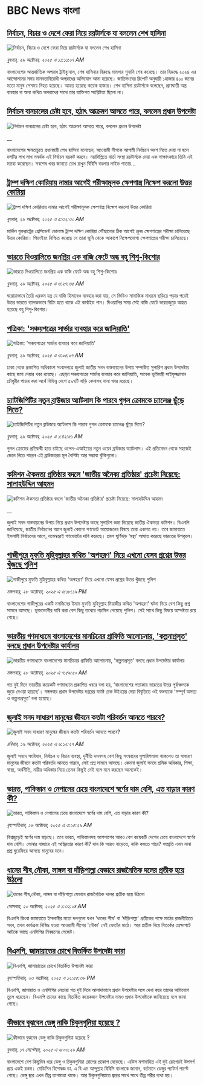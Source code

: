 # BBC News বাংলা## [নির্বাচন, বিচার ও দেশে ফেরা নিয়ে রয়টার্সকে যা বললেন শেখ হাসিনা](https://www.bbc.com/bengali/articles/c5yde7jne6qo?at_medium=RSS&at_campaign=rss?at_campaign=githubrss)![নির্বাচন, বিচার ও দেশে ফেরা নিয়ে রয়টার্সকে যা বললেন শেখ হাসিনা](https://ichef.bbci.co.uk/ace/ws/240/cpsprodpb/7ef9/live/01030220-b4b5-11f0-ba75-093eca1ac29b.jpg)_বুধবার, ২৯ অক্টোবর, ২০২৫ এ ১১:১১:০৭ AM_বাংলাদেশের আন্তর্জাতিক অপরাধ ট্রাইব্যুনাল, শেখ হাসিনার বিরুদ্ধে মামলার শুনানি শেষ করেছে। তার বিরুদ্ধে ২০২৪ এর আন্দোলনের সময় মানবতাবিরোধী অপরাধের অভিযোগ আনা হয়েছে।  জাতিসংঘের রিপোর্ট অনুযায়ী ১হাজার ৪০০ জনের মতো মানুষ সেসময় নিহত হয়েছে। আহত হয়েছে কয়েক হাজার। শেখ হাসিনা রয়টার্সকে বলেছেন, প্রাণঘাতী অস্ত্র ব্যবহার বা অন্য কথিত অপরাধের সাথে তার ব্যক্তিগত সংশ্লিষ্টতা ছিলো না।## [নির্বাচন বানচালের চেষ্টা হবে, হঠাৎ আক্রমণ আসতে পারে, বললেন প্রধান উপদেষ্টা](https://www.bbc.co.uk/bengali/live/cgr49ldkkwgt?at_medium=RSS&at_campaign=rss?at_campaign=githubrss)![নির্বাচন বানচালের চেষ্টা হবে, হঠাৎ আক্রমণ আসতে পারে, বললেন প্রধান উপদেষ্টা](https://ichef.bbci.co.uk/ace/standard/240/cpsprodpb/483c/live/2b661830-b4ca-11f0-b2a1-6f537f66f9aa.jpg)__বাংলাদেশের ক্ষমতাচ্যুত প্রধানমন্ত্রী শেখ হাসিনা বলেছেন, আওয়ামী লীগকে আগামী নির্বাচনে অংশ নিতে দেয়া না হলে দলটির লাখ লাখ সমর্থক এই নির্বাচন বয়কট করবে। নয়াদিল্লিতে বার্তা সংস্থা রয়টার্সকে দেয়া এক সাক্ষাৎকারে তিনি এই মন্তব্য করেছেন। সবশেষ খবর জানতে চোখ রাখুন বিবিসি বাংলার লাইভ পাতায়...## [ট্রাম্প দক্ষিণ কোরিয়ায় নামার আগেই পরীক্ষামূলক ক্ষেপণাস্ত্র নিক্ষেপ করলো উত্তর কোরিয়া](https://www.bbc.com/bengali/articles/ce8g36lwkz9o?at_medium=RSS&at_campaign=rss?at_campaign=githubrss)![ট্রাম্প দক্ষিণ কোরিয়ায় নামার আগেই পরীক্ষামূলক ক্ষেপণাস্ত্র নিক্ষেপ করলো উত্তর কোরিয়া](https://ichef.bbci.co.uk/ace/ws/240/cpsprodpb/92a2/live/7b957400-b479-11f0-b2a1-6f537f66f9aa.jpg)_বুধবার, ২৯ অক্টোবর, ২০২৫ এ ৫:৩২:৩০ AM_মার্কিন যুক্তরাষ্ট্রের প্রেসিডেন্ট ডোনাল্ড ট্রাম্প দক্ষিণ কোরিয়া পৌঁছানোর ঠিক আগেই ক্রুজ ক্ষেপণাস্ত্রের পরীক্ষা চালিয়েছে উত্তর কোরিয়া। পিয়ংইয়ং নিশ্চিত করেছে যে তারা ভূমি থেকে আকাশে নিক্ষেপযোগ্য ক্ষেপণাস্ত্রের পরীক্ষা চালিয়েছে।## [ভারতে দিওয়ালিতে জনপ্রিয় এক বাজি ফেটে  অন্ধ বহু শিশু-কিশোর](https://www.bbc.com/bengali/articles/c93d9peexqzo?at_medium=RSS&at_campaign=rss?at_campaign=githubrss)![ভারতে দিওয়ালিতে জনপ্রিয় এক বাজি ফেটে  অন্ধ বহু শিশু-কিশোর](https://ichef.bbci.co.uk/ace/ws/240/cpsprodpb/d5b6/live/de816920-b3de-11f0-b2a1-6f537f66f9aa.jpg)_বুধবার, ২৯ অক্টোবর, ২০২৫ এ ৩:২৭:৩৫ AM_ঘরোয়াভাবে তৈরি এরকম যন্ত্র যে বাজি হিসাবেও ব্যবহার করা যায়, সে ভিডিও সামাজিক মাধ্যমে ছড়িয়ে পড়ার পরেই উত্তর ভারতে ব্যাপকভাবে বিক্রি হতে থাকে এই কার্বাইড গান। দিওয়ালির সময় সেই বাজি ফেটে ভারতজুড়ে আহত হয়েছে বহু শিশু-কিশোর।## [পত্রিকা: 'সঞ্চয়পত্রের সার্ভার ব্যবহার করে জালিয়াতি'](https://www.bbc.com/bengali/articles/c4gkzpr8218o?at_medium=RSS&at_campaign=rss?at_campaign=githubrss)![পত্রিকা: 'সঞ্চয়পত্রের সার্ভার ব্যবহার করে জালিয়াতি'](https://ichef.bbci.co.uk/ace/ws/240/cpsprodpb/c141/live/0235bbc0-b473-11f0-a606-215064e85aff.jpg)_বুধবার, ২৯ অক্টোবর, ২০২৫ এ ৩:০৫:০৭ AM_ঢাকা থেকে প্রকাশিত অধিকাংশ সংবাদপত্রে জুলাই জাতীয় সনদ বাস্তবায়নের উপায় সম্পর্কিত সুপারিশ প্রধান উপদেষ্টার কাছে জমা দেয়ার খবর রয়েছে। এছাড়া সঞ্চয়পত্রের সার্ভার ব্যবহার করে জালিয়াতি, সাবেক ভূমিমন্ত্রী সাইফুজ্জামান চৌধুরীর পাচার করা অর্থে বিভিন্ন দেশে ৫৯৭টি বাড়ি কেনাসহ নানা খবর রয়েছে।## [চ্যাটজিপিটির নতুন ব্রাউজার অ্যাটলাস কি পারবে গুগল ক্রোমকে চ্যালেঞ্জ ছুঁড়ে দিতে?](https://www.bbc.com/bengali/articles/cy4p07nmdnro?at_medium=RSS&at_campaign=rss?at_campaign=githubrss)![চ্যাটজিপিটির নতুন ব্রাউজার অ্যাটলাস কি পারবে গুগল ক্রোমকে চ্যালেঞ্জ ছুঁড়ে দিতে?](https://ichef.bbci.co.uk/ace/ws/240/cpsprodpb/8e4f/live/71076520-b3e8-11f0-b2a1-6f537f66f9aa.jpg)_বুধবার, ২৯ অক্টোবর, ২০২৫ এ ১:৪২:৫১ AM_গুগল ক্রোমের প্রতিদ্বন্দ্বী হতে চাইছে ওপেন-এআইয়ের নতুন ওয়েব ব্রাউজার অ্যাটলাস। এই প্রতিবেদন থেকে সহজেই জেনে নিতে পারেন এই ব্রাউজারের মূল বৈশিষ্ট্য আর সম্ভাব্য ঝুঁকিগুলো।## [কমিশন ঐকমত্য প্রতিষ্ঠার বদলে 'জাতীয় অনৈক্য প্রতিষ্ঠার' প্রচেষ্টা নিয়েছে: সালাহউদ্দিন আহমদ](https://www.bbc.co.uk/bengali/live/cvgkvxwz442t?at_medium=RSS&at_campaign=rss?at_campaign=githubrss)![কমিশন ঐকমত্য প্রতিষ্ঠার বদলে 'জাতীয় অনৈক্য প্রতিষ্ঠার' প্রচেষ্টা নিয়েছে: সালাহউদ্দিন আহমদ](https://ichef.bbci.co.uk/ace/standard/240/cpsprodpb/bbc8/live/8bfd8f70-b402-11f0-ba75-093eca1ac29b.jpg)__জুলাই সনদ বাস্তবায়নের উপায় নিয়ে প্রধান উপদেষ্টার কাছে সুপারিশ জমা দিয়েছে জাতীয় ঐকমত্য কমিশন। বিএনপি জানিয়েছে, জাতীয় নির্বাচনের আগে জুলাই কোনো গণভোট আয়োজনের বিষয়ে তারা একমত নয়। তবে জামায়াতে ইসলামী নির্বাচনের আগে, নভেম্বরেই গণভোটের দাবি করেছে। প্রবল ঘূর্ণিঝড় ‘মন্থা’ আঘাত করেছে ভারতের উপকূলে।## [গাজীপুরে মুফতি মুহিবুল্লাহর কথিত 'অপহরণ' নিয়ে এখনো যেসব প্রশ্নের উত্তর খুঁজছে পুলিশ](https://www.bbc.com/bengali/articles/crre2d7zjlxo?at_medium=RSS&at_campaign=rss?at_campaign=githubrss)![গাজীপুরে মুফতি মুহিবুল্লাহর কথিত 'অপহরণ' নিয়ে এখনো যেসব প্রশ্নের উত্তর খুঁজছে পুলিশ](https://ichef.bbci.co.uk/ace/ws/240/cpsprodpb/72fc/live/2751a4a0-b40a-11f0-ba75-093eca1ac29b.jpg)_মঙ্গলবার, ২৮ অক্টোবর, ২০২৫ এ ৩:১৮:১৯ PM_বাংলাদেশের গাজীপুরের একটি মসজিদের ইমাম মুফতি মুহিবুল্লাহ মিয়াজীর কথিত 'অপহরণ' ঘটনা নিয়ে বেশ কিছু প্রশ্ন সামনে আসছে। ভুক্তভোগীর দাবি করা বেশ কিছু তথ্যের গড়মিল পেয়েছে পুলিশ। সেই সাথে কিছু বিষয়ে অস্পষ্টতা রয়ে গেছে।## [ভারতীয় গণমাধ্যমে বাংলাদেশের মানচিত্রের গ্রাফিতি আলোচনায়, 'কল্পনাপ্রসূত' বলছে প্রধান উপদেষ্টার কার্যালয় ](https://www.bbc.com/bengali/articles/cn8x5j61g0no?at_medium=RSS&at_campaign=rss?at_campaign=githubrss)![ভারতীয় গণমাধ্যমে বাংলাদেশের মানচিত্রের গ্রাফিতি আলোচনায়, 'কল্পনাপ্রসূত' বলছে প্রধান উপদেষ্টার কার্যালয় ](https://ichef.bbci.co.uk/ace/ws/240/cpsprodpb/5274/live/40528f40-b3cf-11f0-bcfd-f33aa44e9a1a.jpg)_মঙ্গলবার, ২৮ অক্টোবর, ২০২৫ এ ৭:৫৯:৫০ AM_গত দুই দিনে ভারতীয় কয়েকটি গণমাধ্যমে প্রকাশিত খবরে বলা হয়, ‘বাংলাদেশের পতাকায় ভারতের উত্তর পূর্বাঞ্চলকে জুড়ে দেওয়া হয়েছে'। মঙ্গলবার প্রধান উপদেষ্টার দপ্তরের ফ্যাক্ট চেক উইংয়ের দেয়া বিবৃতিতে ওই বক্তব্যকে 'সম্পূর্ণ অসত্য ও কল্পনাপ্রসূত’ বলা হয়েছে।## [জুলাই সনদ সাধারণ মানুষের জীবনে কতটা পরিবর্তন আনতে পারবে?](https://www.bbc.com/bengali/articles/c751w4k6q12o?at_medium=RSS&at_campaign=rss?at_campaign=githubrss)![জুলাই সনদ সাধারণ মানুষের জীবনে কতটা পরিবর্তন আনতে পারবে?](https://ichef.bbci.co.uk/ace/ws/240/cpsprodpb/fe81/live/806715a0-ac3c-11f0-aa13-0b0479f6f42a.jpg)_রবিবার, ১৯ অক্টোবর, ২০২৫ এ ৬:১২:২৭ AM_জুলাই সনদে সংবিধান, নির্বাচন ও বিচার ব্যবস্থা, দুর্নীতি দমনসহ বেশ কিছু সংস্কারের সুপারিশমালা থাকলেও তা সাধারণ মানুষের জীবনে কতটা পরিবর্তন আনতে পারবে, সেই প্রশ্ন সামনে আসছে। কেননা জুলাই সনদে শ্রমিক অধিকার, শিক্ষা, স্বাস্থ্য, অর্থনীতি, নারীর অধিকার নিয়ে তেমন কিছুই নেই বলে মনে করছেন অনেকেই।## [ভারত, পাকিস্তান ও নেপালের চেয়ে বাংলাদেশে স্বর্ণের দাম বেশি, এত বাড়ার কারণ কী?](https://www.bbc.com/bengali/articles/c231kzd1xk3o?at_medium=RSS&at_campaign=rss?at_campaign=githubrss)![ভারত, পাকিস্তান ও নেপালের চেয়ে বাংলাদেশে স্বর্ণের দাম বেশি, এত বাড়ার কারণ কী?](https://ichef.bbci.co.uk/ace/ws/240/cpsprodpb/0255/live/eef19d40-a9d7-11f0-b142-c350b61cfbce.jpg)_বৃহস্পতিবার, ১৬ অক্টোবর, ২০২৫ এ ৩:১৫:২৯ AM_বিশ্বজুড়েই স্বর্ণের দাম বাড়ছে। তবে ভারত, পাকিস্তানসহ আশপাশের আরও বেশ কয়েকটি দেশের চেয়ে বাংলাদেশে স্বর্ণের দাম বেশি। সোনার বাজারে এই অস্থিরতার কারণ কী? দাম কি আরও বাড়েতে, নাকি কমতে পারে? সম্প্রতি এমন নানা প্রশ্ন ঘুরেফিরে আসছে মানুষের মনে।## [ধানের শীষ,নৌকা, লাঙ্গল বা দাঁড়িপাল্লা যেভাবে রাজনৈতিক দলের প্রতীক হয়ে উঠলো](https://www.bbc.com/bengali/articles/czdr1gn0redo?at_medium=RSS&at_campaign=rss?at_campaign=githubrss)![ধানের শীষ,নৌকা, লাঙ্গল বা দাঁড়িপাল্লা যেভাবে রাজনৈতিক দলের প্রতীক হয়ে উঠলো](https://ichef.bbci.co.uk/ace/ws/240/cpsprodpb/b002/live/90668e20-a9aa-11f0-928c-71dbb8619e94.jpg)_সোমবার, ২০ অক্টোবর, ২০২৫ এ ১:৩২:০৪ AM_বিএনপি কিংবা জামায়াতে ইসলামীর মতো দলগুলো যখন 'ধানের শীষ' বা 'দাঁড়িপাল্লা' প্রতীকের  পক্ষে মাঠের রাজনীতিতে সরব, তখন কার্যক্রম নিষিদ্ধ হওয়া আওয়ামী লীগের 'নৌকা' নেই ভোটের মাঠে। আর প্রতীক নিয়ে বিতর্কের প্রেক্ষাপটে আটকে আছে এনসিপির নিবন্ধনের গেজেট।## [বিএনপি, জামায়াতের চোখে বিতর্কিত উপদেষ্টা কারা](https://www.bbc.com/bengali/articles/c2emwre0rgwo?at_medium=RSS&at_campaign=rss?at_campaign=githubrss)![বিএনপি, জামায়াতের চোখে বিতর্কিত উপদেষ্টা কারা](https://ichef.bbci.co.uk/ace/ws/240/cpsprodpb/028c/live/7f2b96d0-b00a-11f0-b2a1-6f537f66f9aa.jpg)_বৃহস্পতিবার, ২৩ অক্টোবর, ২০২৫ এ ১২:৫৫:৩৮ PM_বিএনপি, জামায়াত ও এনসিপির নেতারা গত দুই দিনে আলাদাভাবে প্রধান উপদেষ্টার সঙ্গে দেখা করে তাদের অভিযোগ তুলে ধরেছেন। বিএনপি তাদের কাছে বিতর্কিত কয়েকজন উপদেষ্টার নামও প্রধান উপদেষ্টাকে জানিয়েছে বলে জানা গেছে।## [কীভাবে বুঝবেন ডেঙ্গু নাকি চিকুনগুনিয়া হয়েছে ?](https://www.bbc.com/bengali/articles/cwynvwgxv77o?at_medium=RSS&at_campaign=rss?at_campaign=githubrss)![কীভাবে বুঝবেন ডেঙ্গু নাকি চিকুনগুনিয়া হয়েছে ?](https://ichef.bbci.co.uk/ace/ws/240/cpsprodpb/1351/live/7e4cce80-938d-11f0-9cf6-cbf3e73ce2b9.jpg)_বুধবার, ১৭ সেপ্টেম্বর, ২০২৫ এ ৬:০৩:২৯ AM_বাংলাদেশে বেশ কিছুদিন ধরে ডেঙ্গু ও চিকুনগুনিয়া রোগের প্রকোপ বেড়েছে। এডিস মশাবাহিত এই দুই রোগেরই উপসর্গ প্রায় একই রকম। মেডিসিন বিশেষজ্ঞ ডা. এ বি এম আব্দুল্লাহ বিবিসি বাংলাকে জানান, বর্তমানে ডেঙ্গুর প্যাটার্ন পাল্টে গেছে। ডেঙ্গু জ্বরে এখন তীব্র তাপমাত্রা থাকে। আর চিকুনগুনিয়াতে জ্বরের সাথে সাথে তীব্র শরীর ব্যথা হয়।